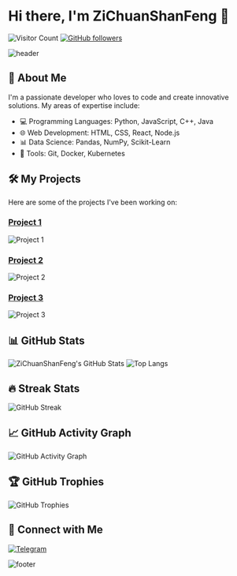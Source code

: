 # Hi there, I'm ZiChuanShanFeng 👋

![Visitor Count](https://komarev.com/ghpvc/?username=ZiChuanShanFeng&color=blueviolet)
[![GitHub followers](https://img.shields.io/github/followers/ZiChuanShanFeng?label=Follow&style=social)](https://github.com/ZiChuanShanFeng)

![header](https://capsule-render.vercel.app/api?type=waving&color=auto&height=200&section=header&text=Welcome%20to%20My%20GitHub!&fontSize=50&fontAlignY=40)

## 🚀 About Me

I'm a passionate developer who loves to code and create innovative solutions. My areas of expertise include:

- 💻 Programming Languages: Python, JavaScript, C++, Java
- 🌐 Web Development: HTML, CSS, React, Node.js
- 📊 Data Science: Pandas, NumPy, Scikit-Learn
- 🔧 Tools: Git, Docker, Kubernetes

## 🛠️ My Projects

Here are some of the projects I've been working on:

### [Project 1](https://github.com/ZiChuanShanFeng/Project1)
![Project 1](https://github-readme-stats.vercel.app/api/pin/?username=ZiChuanShanFeng&repo=Project1&theme=radical)

### [Project 2](https://github.com/ZiChuanShanFeng/Project2)
![Project 2](https://github-readme-stats.vercel.app/api/pin/?username=ZiChuanShanFeng&repo=Project2&theme=merko)

### [Project 3](https://github.com/ZiChuanShanFeng/Project3)
![Project 3](https://github-readme-stats.vercel.app/api/pin/?username=ZiChuanShanFeng&repo=Project3&theme=gruvbox)

## 📊 GitHub Stats

![ZiChuanShanFeng's GitHub Stats](https://github-readme-stats.vercel.app/api?username=ZiChuanShanFeng&show_icons=true&theme=tokyonight)
![Top Langs](https://github-readme-stats.vercel.app/api/top-langs/?username=ZiChuanShanFeng&layout=compact&theme=tokyonight)

## 🔥 Streak Stats

![GitHub Streak](https://github-readme-streak-stats.herokuapp.com/?user=ZiChuanShanFeng&theme=highcontrast)

## 📈 GitHub Activity Graph

![GitHub Activity Graph](https://activity-graph.herokuapp.com/graph?username=ZiChuanShanFeng&theme=dracula)

## 🏆 GitHub Trophies

![GitHub Trophies](https://github-profile-trophy.vercel.app/?username=ZiChuanShanFeng&theme=onedark)

## 💬 Connect with Me

[![Telegram](https://img.shields.io/badge/Telegram-blue?style=flat&logo=telegram&labelColor=blue)](https://t.me/Zichuanlan_bot)

![footer](https://capsule-render.vercel.app/api?type=waving&color=auto&height=100&section=footer)
